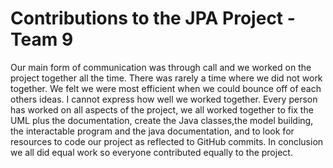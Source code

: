 # Contributions to the JPA Project - Team 9

Our main form of communication was through call and we worked on the project together all the time. There was rarely a time
where we did not work together. We felt we were most efficient when we could bounce off of each others ideas.
I cannot express how well we worked together. Every person has worked on all aspects of the project, we all worked together to fix the UML
plus the documentation, create the Java classes,the model building, the interactable program and the java documentation, and to look for resources
to code our project as reflected to GitHub commits. In conclusion we all did equal work so everyone contributed equally to the project.

